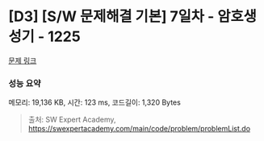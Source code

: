 # [D3] [S/W 문제해결 기본] 7일차 - 암호생성기 - 1225 

[문제 링크](https://swexpertacademy.com/main/code/problem/problemDetail.do?contestProbId=AV14uWl6AF0CFAYD) 

### 성능 요약

메모리: 19,136 KB, 시간: 123 ms, 코드길이: 1,320 Bytes



> 출처: SW Expert Academy, https://swexpertacademy.com/main/code/problem/problemList.do